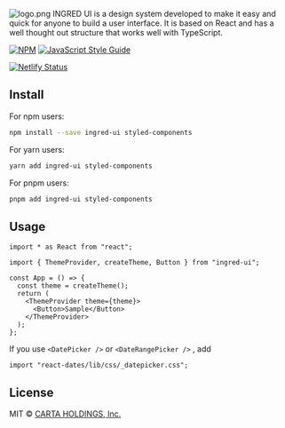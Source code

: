 ![logo.png](https://user-images.githubusercontent.com/8923331/105577508-78b10000-5dbd-11eb-8314-03910081af23.png)
INGRED UI is a design system developed to make it easy and quick for anyone to build a user interface.
It is based on React and has a well thought out structure that works well with TypeScript.

>

[![NPM](https://img.shields.io/npm/v/ingred-ui.svg)](https://www.npmjs.com/package/ingred-ui) [![JavaScript Style Guide](https://img.shields.io/badge/code_style-standard-brightgreen.svg)](https://standardjs.com)

[![Netlify Status](https://api.netlify.com/api/v1/badges/be195faf-d125-4654-8332-7ed36e1e9b2a/deploy-status)](https://app.netlify.com/sites/ingred-ui/deploys)

## Install

For npm users:

```bash
npm install --save ingred-ui styled-components
```

For yarn users:

```bash
yarn add ingred-ui styled-components
```

For pnpm users:

```bash
pnpm add ingred-ui styled-components
```

## Usage

```tsx
import * as React from "react";

import { ThemeProvider, createTheme, Button } from "ingred-ui";

const App = () => {
  const theme = createTheme();
  return (
    <ThemeProvider theme={theme}>
      <Button>Sample</Button>
    </ThemeProvider>
  );
};
```

If you use `<DatePicker />` or `<DateRangePicker />` , add

```tsx
import "react-dates/lib/css/_datepicker.css";
```

## License

MIT © [CARTA HOLDINGS, Inc.](https://github.com/voyagegroup)
